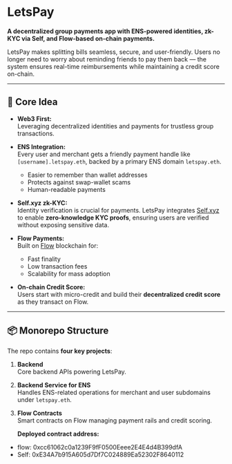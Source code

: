 # LetsPay

**A decentralized group payments app with ENS-powered identities, zk-KYC via Self, and Flow-based on-chain payments.**

LetsPay makes splitting bills seamless, secure, and user-friendly. Users no longer need to worry about reminding friends to pay them back — the system ensures real-time reimbursements while maintaining a credit score on-chain.

---

## 🚀 Core Idea

- **Web3 First:**  
  Leveraging decentralized identities and payments for trustless group transactions.

- **ENS Integration:**  
  Every user and merchant gets a friendly payment handle like `[username].letspay.eth`, backed by a primary ENS domain `letspay.eth`.  
  - Easier to remember than wallet addresses  
  - Protects against swap-wallet scams  
  - Human-readable payments  

- **Self.xyz zk-KYC:**  
  Identity verification is crucial for payments. LetsPay integrates [Self.xyz](https://tools.self.xyz/) to enable **zero-knowledge KYC proofs**, ensuring users are verified without exposing sensitive data.

- **Flow Payments:**  
  Built on [Flow](https://www.onflow.org/) blockchain for:  
  - Fast finality  
  - Low transaction fees  
  - Scalability for mass adoption  

- **On-chain Credit Score:**  
  Users start with micro-credit and build their **decentralized credit score** as they transact on Flow.

---

## 📦 Monorepo Structure

The repo contains **four key projects**:

1. **Backend**  
   Core backend APIs powering LetsPay.

2. **Backend Service for ENS**  
   Handles ENS-related operations for merchant and user subdomains under `letspay.eth`.

3. **Flow Contracts**  
   Smart contracts on Flow managing payment rails and credit scoring.  

   **Deployed contract address:**  
- flow: 0xcc61062c0a1239F9fF0500Eeee2E4E4d4B399dfA
- Self: 0xE34A7b915A605d7Df7C024889Ea52302F8640112

